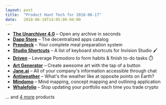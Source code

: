 ```yaml
---
layout: post
title:  "Product Hunt Tech for 2018-06-17"
date:   2018-06-18T14:05:06-04:00
---
```


* **[The Unarchiver 4.0](https://www.producthunt.com/posts/the-unarchiver-4-0?utm_campaign=producthunt-api&utm_medium=api&utm_source=Application%3A+Daily+Digest+RSS+%28ID%3A+3202%29)** – Open any archive in seconds
* **[Dapp Store](https://www.producthunt.com/posts/dapp-store?utm_campaign=producthunt-api&utm_medium=api&utm_source=Application%3A+Daily+Digest+RSS+%28ID%3A+3202%29)** – The decentralized apps catalog
* **[Prepdeck](https://www.producthunt.com/posts/prepdeck?utm_campaign=producthunt-api&utm_medium=api&utm_source=Application%3A+Daily+Digest+RSS+%28ID%3A+3202%29)** – Your complete meal preparation system
* **[Studio Shortcuts](https://www.producthunt.com/posts/studio-shortcuts?utm_campaign=producthunt-api&utm_medium=api&utm_source=Application%3A+Daily+Digest+RSS+%28ID%3A+3202%29)** – A list of keyboard shortcuts for Invision Studio 🖌️
* **[Driven](https://www.producthunt.com/posts/driven?utm_campaign=producthunt-api&utm_medium=api&utm_source=Application%3A+Daily+Digest+RSS+%28ID%3A+3202%29)** – Leverage Pomodoro to form habits & finish to-do tasks ⏱️
* **[Art Generator](https://www.producthunt.com/posts/art-generator?utm_campaign=producthunt-api&utm_medium=api&utm_source=Application%3A+Daily+Digest+RSS+%28ID%3A+3202%29)** – Create awesome art with the tap of a button
* **[Jane.ai](https://www.producthunt.com/posts/jane-ai?utm_campaign=producthunt-api&utm_medium=api&utm_source=Application%3A+Daily+Digest+RSS+%28ID%3A+3202%29)** – All of your company's information accessible through chat
* **[Antiweather](https://www.producthunt.com/posts/antiweather?utm_campaign=producthunt-api&utm_medium=api&utm_source=Application%3A+Daily+Digest+RSS+%28ID%3A+3202%29)** – What's the weather like at opposite points on Earth?
* **[Mindomo](https://www.producthunt.com/posts/mindomo?utm_campaign=producthunt-api&utm_medium=api&utm_source=Application%3A+Daily+Digest+RSS+%28ID%3A+3202%29)** – Mind mapping, concept mapping and outlining application
* **[Whalefolio](https://www.producthunt.com/posts/whalefolio?utm_campaign=producthunt-api&utm_medium=api&utm_source=Application%3A+Daily+Digest+RSS+%28ID%3A+3202%29)** – Stop updating your portfolio each time you trade crypto

… and [4 more](https://www.producthunt.com/tech) products